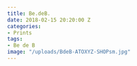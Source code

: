 ```yaml
---
title: Be.deB.
date: 2018-02-15 20:20:00 Z
categories:
- Prints
tags:
- Be de B
image: "/uploads/BdeB-ATOXYZ-SHOPsm.jpg"
---
```


